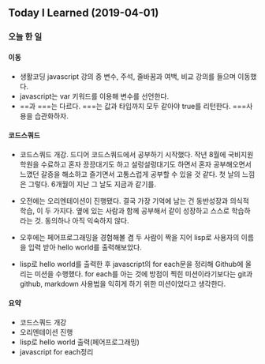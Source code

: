 ## Today I Learned (2019-04-01)
### 오늘 한 일
#### 이동
- 생활코딩 javascript 강의 중 변수, 주석, 줄바꿈과 여백, 비교 강의를 들으며 이동했다. 
 - javascript는 var 키워드를 이용해 변수를 선언한다.
 - &#61;&#61;과 &#61;&#61;&#61;는 다르다. &#61;&#61;&#61;는 값과 타입까지 모두 같아야 true를 리턴한다. &#61;&#61;&#61;사용을 습관화하자.
 
#### 코드스쿼드
- 코드스쿼드 개강. 드디어 코드스쿼드에서 공부하기 시작했다. 작년 8월에 국비지원학원을 수료하고 혼자 끙끙대기도 하고 설렁설렁대기도 하면서 혼자 공부해오면서 느꼈던 갈증을 해소하고 즐기면서 고통스럽게 공부할 수 있을 것 같다. 첫 날의 느낌은 그렇다. 6개월이 지난 그 날도 지금과 같기를.

- 오전에는 오리엔테이션이 진행됐다. 결국 가장 기억에 남는 건 동반성장과 의식적 학습, 이 두 가지다. 옆에 있는 사람과 함께 공부해서 같이 성장하고 스스로 학습하라는 것. 동의하나 아직 익숙하지 않다.

- 오후에는 페어프로그래밍을 경험해볼 겸 두 사람이 짝을 지어 lisp로 사용자의 이름을 입력 받아 hello world를 출력해보았다. 

- lisp로 hello world를 출력한 후 javascript의 for each문을 정리해 Github에 올리는 미션을 수행했다. for each를 아는 것에 방점이 찍힌 미션이라기보다는 git과 github, markdown 사용법을 익히게 하기 위한 미션이었다고 생각한다.

#### 요약
- 코드스쿼드 개강
- 오리엔테이션 진행
- lisp로 hello world 출력(페어프로그래밍)
- javascript for each정리

